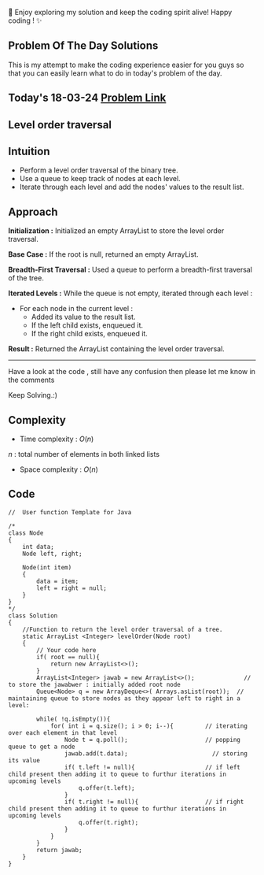 🚀 Enjoy exploring my solution and keep the coding spirit alive! Happy coding ! ✨


## Problem Of The Day Solutions

This is my attempt to make the coding experience easier for you guys so that you can easily learn what to do in today's problem of the day.

## Today's 18-03-24 [Problem Link](https://www.geeksforgeeks.org/problems/level-order-traversal/1)
## Level order traversal

## Intuition
- Perform a level order traversal of the binary tree.
- Use a queue to keep track of nodes at each level.
- Iterate through each level and add the nodes' values to the result list.

## Approach

**Initialization :** Initialized an empty ArrayList to store the level order traversal.

**Base Case :** If the root is null, returned an empty ArrayList.

**Breadth-First Traversal :** Used a queue to perform a breadth-first traversal of the tree.

**Iterated Levels :** While the queue is not empty, iterated through each level :
- For each node in the current level :
  - Added its value to the result list.      
  - If the left child exists, enqueued it.
  - If the right child exists, enqueued it.

**Result :** Returned the ArrayList containing the level order traversal.

---
Have a look at the code , still have any confusion then please let me know in the comments

Keep Solving.:)

## Complexity
- Time complexity : $O( n )$
<!-- Add your time complexity here, e.g. $$O())$$ -->
$n$ :  total number of elements in both linked lists
- Space complexity : $O( n )$
<!-- Add your space complexity here, e.g. $$O(n)$$ -->

## Code

```
//  User function Template for Java

/*
class Node
{
    int data;
    Node left, right;

    Node(int item)
    {
        data = item;
        left = right = null;
    }
}
*/
class Solution
{
    //Function to return the level order traversal of a tree.
    static ArrayList <Integer> levelOrder(Node root) 
    {
        // Your code here
        if( root == null){
            return new ArrayList<>();
        }
        ArrayList<Integer> jawab = new ArrayList<>();              // to store the jawabwer : initially added root node
        Queue<Node> q = new ArrayDeque<>( Arrays.asList(root));  // maintaining queue to store nodes as they appear left to right in a level: 

        while( !q.isEmpty()){
            for( int i = q.size(); i > 0; i--){         // iterating over each element in that level
                Node t = q.poll();                      // popping queue to get a node
                jawab.add(t.data);                        // storing its value
                if( t.left != null){                    // if left child present then adding it to queue to furthur iterations in upcoming levels
                    q.offer(t.left);
                }
                if( t.right != null){                   // if right child present then adding it to queue to furthur iterations in upcoming levels
                    q.offer(t.right);
                }
            }
        }
        return jawab;
    }
}
```